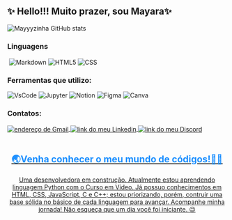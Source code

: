 
## ✨ Hello!!! Muito prazer, sou Mayara✨

![Mayyyzinha GitHub stats](https://github-readme-stats.vercel.app/api?username=Mayyyzinha&show_icons=true&theme=radical)

### Linguagens

<div style = "display: inline_block">
    <img align="center" alt="" src="https://img.shields.io/badge/Markdown-000000?style=for-the-badge&logo=markdown&logoColor=white">
    <img align="center" alt="Markdown" src="https://img.shields.io/badge/Python-3776AB?style=for-the-badge&logo=python&logoColor=white">
     <img align="center" alt="HTML5" src="https://img.shields.io/badge/HTML5-E34F26?style=for-the-badge&logo=html5&logoColor=white">
     <img align="center" alt="CSS" src="https://img.shields.io/badge/CSS3-1572B6?style=for-the-badge&logo=css3&logoColor=white">
</div>

### Ferramentas que utilizo: 
![VsCode](https://img.shields.io/badge/Visual_Studio_Code-0078D4?style=for-the-badge&logo=visual%20studio%20code&logoColor=white)
![Jupyter](https://img.shields.io/badge/Made%20with-Jupyter-orange?style=for-the-badge&logo=Jupyter)
![Notion](https://img.shields.io/badge/Notion-000000?style=for-the-badge&logo=notion&logoColor=white)
![Figma](https://img.shields.io/badge/Figma-F24E1E?style=for-the-badge&logo=figma&logoColor=white)
![Canva](https://img.shields.io/badge/Canva-%2300C4CC.svg?&style=for-the-badge&logo=Canva&logoColor=white)

### Contatos:
<div style = "display: inline_block">
    <a href="mailto:mayarabertin09@gmail.com"><img align="center" alt="endereço de Gmail" src="https://img.shields.io/badge/Gmail-D14836?style=for-the-badge&logo=gmail&logoColor=white"></href>
    <a href="https://www.linkedin.com/in/mayara-bertin-vacani-ervatti-040a88283/"><img align="center" alt="link do meu Linkedin" src="https://img.shields.io/badge/LinkedIn-0077B5?style=for-the-badge&logo=linkedin&logoColor=white"></href>
    <a href="https://discord.com/channels/@me"><img align="center" alt="link do meu Discord" src="https://img.shields.io/badge/Discord-7289DA?style=for-the-badge&logo=discord&logoColor=white"></href>
</div>

<br>

<h2 style = "color:	#1E90FF"; align="center">🌏Venha conhecer o meu mundo de códigos!👩‍💻</h2> 

<p align="center">Uma desenvolvedora em construção. Atualmente estou aprendendo linguagem Python com o Curso em Vídeo. Já possuo conhecimentos em HTML, CSS, JavaScript, C e C++; estou priorizando, porém, contruir uma base sólida no básico de cada linguagem para avançar. Acompanhe minha jornada! Não esqueça que um dia você foi iniciante. 😉</p>
